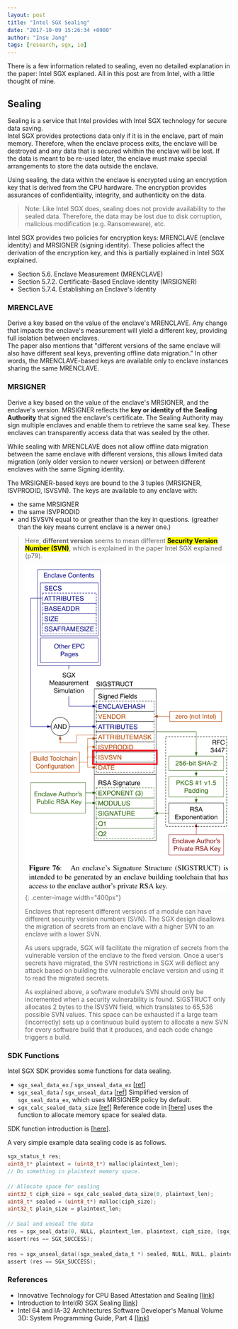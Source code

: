 ```yaml
---
layout: post
title: "Intel SGX Sealing"
date: "2017-10-09 15:26:34 +0900"
author: "Insu Jang"
tags: [research, sgx, io]
---
```


There is a few information related to sealing, even no detailed explanation in the paper: Intel SGX explaned.
All in this post are from Intel, with a little thought of mine.

## Sealing

Sealing is a service that Intel provides with Intel SGX technology for secure data saving.  
Intel SGX provides protections data only if it is in the enclave, part of main memory.
Therefore, when the enclave process exits, the enclave will be destroyed and any data that is secured whithin the enclave will be lost.
If the data is meant to be re-used later, the enclave must make special arrangements to store the data outside the enclave.

Using sealing, the data within the enclave is encrypted using an encryption key that is derived from the CPU hardware. The encryption provides assurances of confidentiality, integrity, and authenticity on the data.

> Note: Like Intel SGX does, sealing does not provide availability to the sealed data.
Therefore, the data may be lost due to disk corruption, malicious modification (e.g. Ransomeware), etc.

Intel SGX provides two policies for encryption keys: MRENCLAVE (enclave identity) and MRSIGNER (signing identity).
These policies affect the derivation of the encryption key, and this is partially explained in Intel SGX explained.
- Section 5.6. Enclave Measurement (MRENCLAVE)
- Section 5.7.2. Certificate-Based Enclave identity (MRSIGNER)
- Section 5.7.4. Establishing an Enclave's Identity

### MRENCLAVE
Derive a key based on the value of the enclave's MRENCLAVE. Any change that impacts the enclave's measurement will yield a different key, providing full isolation between enclaves.  
The paper also mentions that "different versions of the same enclave will also have different seal keys, preventing offline data migration."
In other words, the MRENCLAVE-based keys are available only to enclave instances sharing the same MRENCLAVE.

### MRSIGNER
Derive a key based on the value of the enclave's MRSIGNER, and the enclave's version. MRSIGNER reflects the **key or identity of the Sealing Authority** that signed the enclave's certificate.
The Sealing Authority may sign multiple enclaves and enable them to retrieve the same seal key. These enclaves can transparently access data that was sealed by the other.

While sealing with MRENCLAVE does not allow offline data migration between the same enclave with different versions, this allows limited data migration (only older version to newer version) or between different enclaves with the same Signing identity.

The MRSIGNER-based keys are bound to the 3 tuples (MRSIGNER, ISVPRODID, ISVSVN). The keys are available to any enclave with:
- the same MRSIGNER
- the same ISVPRODID
- and ISVSVN equal to or greather than the key in questions. (greather than the key means current enclave is a newer one.)

> Here, **different version** seems to mean different **<mark>Security Version Number (SVN)</mark>**, which is explained in the paper Intel SGX explained (p79).
>
> ![isvsvn](/assets/images/171009/isvsvn.png){: .center-image width="400px"}
>
>  Enclaves that represent different versions of a module
can have different security version numbers (SVN). The SGX design disallows the migration of secrets from an enclave with a higher SVN to an enclave with a lower SVN.
>
> As users upgrade, SGX will facilitate the migration of secrets from the vulnerable version of the enclave to the fixed version. Once a user’s secrets have migrated, the SVN restrictions in SGX will deflect any attack based on building the vulnerable enclave version and using it to read the migrated secrets.
>
> As explained above, a software module’s SVN should only be incremented when a security vulnerability is found. SIGSTRUCT only allocates 2 bytes to the ISVSVN field, which translates to 65,536 possible SVN values. This space can be exhausted if a large team (incorrectly) sets up a continuous build system to allocate a new SVN for every software build that it produces, and each code change triggers a build.

### SDK Functions

Intel SGX SDK provides some functions for data sealing.

- `sgx_seal_data_ex` / `sgx_unseal_data_ex` [[ref](https://software.intel.com/en-us/node/709129)]
- `sgx_seal_data` / `sgx_unseal_data` [[ref](https://software.intel.com/en-us/node/709128)]
    Simplified version of `sgx_seal_data_ex`, which uses MRSIGNER policy by default.
- `sgx_calc_sealed_data_size` [[ref](https://software.intel.com/en-us/node/709125)]
    Reference code in [[here](https://software.intel.com/en-us/forums/intel-software-guard-extensions-intel-sgx/topic/701485)]
    uses the function to allocate memory space for sealed data.

SDK function introduction is [[here](https://software.intel.com/en-us/node/709048)].

A very simple example data sealing code is as follows.

```c
sgx_status_t res;
uint8_t* plaintext = (uint8_t*) malloc(plaintext_len);
// Do something in plaintext memory space.

// Allocate space for sealing
uint32_t ciph_size = sgx_calc_sealed_data_size(0, plaintext_len);
uint8_t* sealed = (uint8_t*) malloc(ciph_size);
uint32_t plain_size = plaintext_len;

// Seal and unseal the data
res = sgx_seal_data(0, NULL, plaintext_len, plaintext, ciph_size, (sgx_sealed_data_t *) sealed);
assert(res == SGX_SUCCESS);

res = sgx_unseal_data((sgx_sealed_data_t *) sealed, NULL, NULL, plaintext, &plain_size);
assert (res == SGX_SUCCESS);
```

### References

- Innovative Technology for CPU Based Attestation and Sealing [[link]](https://software.intel.com/sites/default/files/article/413939/hasp-2013-innovative-technology-for-attestation-and-sealing.pdf)
- Introduction to Intel(R) SGX Sealing [[link]](https://software.intel.com/en-us/blogs/2016/05/04/introduction-to-intel-sgx-sealing)
- Intel 64 and IA-32 Architectures Software Developer's Manual Volume 3D: System Programming Guide, Part 4 [[link]](https://software.intel.com/sites/default/files/managed/7c/f1/332831-sdm-vol-3d.pdf)
